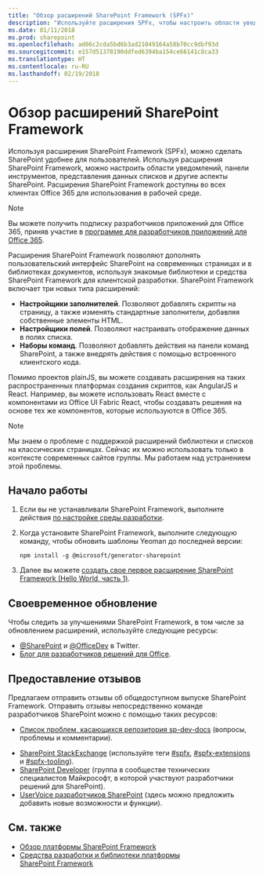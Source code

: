 ```yaml
---
title: "Обзор расширений SharePoint Framework (SPFx)"
description: "Используйте расширения SPFx, чтобы настроить области уведомлений, панели инструментов, представления данных списков и другие аспекты SharePoint."
ms.date: 01/11/2018
ms.prod: sharepoint
ms.openlocfilehash: ad06c2cda5bd6b3ad21049164a58b70cc9dbf93d
ms.sourcegitcommit: e157d51378190ddfed6394ba154ce66141c8ca33
ms.translationtype: HT
ms.contentlocale: ru-RU
ms.lasthandoff: 02/19/2018
---
```

# <a name="overview-of-sharepoint-framework-extensions"></a>Обзор расширений SharePoint Framework

Используя расширения SharePoint Framework (SPFx), можно сделать SharePoint удобнее для пользователей. Используя расширения SharePoint Framework, можно настроить области уведомлений, панели инструментов, представления данных списков и другие аспекты SharePoint. Расширения SharePoint Framework доступны во всех клиентах Office 365 для использования в рабочей среде. 

> [!NOTE] 
> Вы можете получить подписку разработчиков приложений для Office 365, приняв участие в [программе для разработчиков приложений для Office 365](http://dev.office.com/devprogram).

Расширения SharePoint Framework позволяют дополнять пользовательский интерфейс SharePoint на современных страницах и в библиотеках документов, используя знакомые библиотеки и средства SharePoint Framework для клиентской разработки. SharePoint Framework включает три новых типа расширений:

- **Настройщики заполнителей**. Позволяют добавлять скрипты на страницу, а также изменять стандартные заполнители, добавляя собственные элементы HTML.
- **Настройщики полей**. Позволяют настраивать отображение данных в полях списка.
- **Наборы команд**. Позволяют добавлять действия на панели команд SharePoint, а также внедрять действия с помощью встроенного клиентского кода.

Помимо проектов plainJS, вы можете создавать расширения на таких распространенных платформах создания скриптов, как AngularJS и React. Например, вы можете использовать React вместе с компонентами из Office UI Fabric React, чтобы создавать решения на основе тех же компонентов, которые используются в Office 365.

> [!NOTE]
> Мы знаем о проблеме с поддержкой расширений библиотеки и списков на классических страницах. Сейчас их можно использовать только в контексте современных сайтов группы. Мы работаем над устранением этой проблемы. 

## <a name="get-started"></a>Начало работы

1. Если вы не устанавливали SharePoint Framework, выполните действия [по настройке среды разработки](../set-up-your-development-environment.md).

2. Когда установите SharePoint Framework, выполните следующую команду, чтобы обновить шаблоны Yeoman до последней версии:

    ```
    npm install -g @microsoft/generator-sharepoint
    ```

3. Далее вы можете [создать свое первое расширение SharePoint Framework (Hello World, часть 1)](get-started/build-a-hello-world-extension.md).

## <a name="stay-up-to-date"></a>Своевременное обновление
Чтобы следить за улучшениями SharePoint Framework, в том числе за обновлением расширений, используйте следующие ресурсы:

* [@SharePoint](https://twitter.com/sharepoint) и [@OfficeDev](https://twitter.com/officedev) в Twitter.
* [Блог для разработчиков решений для Office](http://dev.office.com/blogs).

## <a name="provide-feedback"></a>Предоставление отзывов 
Предлагаем отправить отзывы об общедоступном выпуске SharePoint Framework. Отправить отзывы непосредственно команде разработчиков SharePoint можно с помощью таких ресурсов:

- [Список проблем, касающихся репозитория sp-dev-docs](https://github.com/SharePoint/sp-dev-docs/issues) (вопросы, проблемы и комментарии).
* [SharePoint StackExchange](http://sharepoint.stackexchange.com/) (используйте теги [#spfx](http://sharepoint.stackexchange.com/tags/spfx/), [#spfx-extensions](http://sharepoint.stackexchange.com/tags/spfx-extensions/) и [#spfx-tooling](http://sharepoint.stackexchange.com/tags/spfx-tooling/)).
* [SharePoint Developer](https://techcommunity.microsoft.com/t5/SharePoint-Developer/bd-p/SharePointDev) (группа в сообществе технических специалистов Майкрософт, в которой участвуют разработчики решений для SharePoint).
* [UserVoice разработчиков SharePoint](https://sharepoint.uservoice.com/forums/329220-sharepoint-dev-platform) (здесь можно предложить добавить новые возможности и функции).


## <a name="see-also"></a>См. также

- [Обзор платформы SharePoint Framework](../sharepoint-framework-overview.md)
- [Средства разработки и библиотеки платформы SharePoint Framework](../tools-and-libraries.md)
